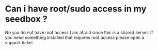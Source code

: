 # Can i have root/sudo access in my seedbox ?

No you do not have root access I am afraid since this is a shared server. If you need something installed that requires root access please open a support ticket.